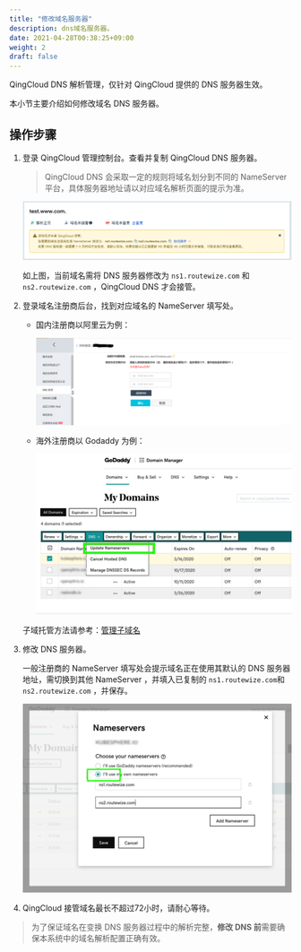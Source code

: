 ```yaml
---
title: "修改域名服务器"
description: dns域名服务器。
date: 2021-04-28T00:38:25+09:00
weight: 2
draft: false
---
```


QingCloud DNS 解析管理，仅针对 QingCloud 提供的 DNS 服务器生效。

本小节主要介绍如何修改域名 DNS 服务器。

## 操作步骤

1. 登录 QingCloud 管理控制台。查看并复制 QingCloud DNS 服务器。

    > QingCloud DNS 会采取一定的规则将域名划分到不同的 NameServer 平台，具体服务器地址请以对应域名解析页面的提示为准。

    ![qingcloud dns](../_images/dns_ns_list.png)

    如上图，当前域名需将 DNS 服务器修改为 `ns1.routewize.com` 和 `ns2.routewize.com` ，QingCloud DNS 才会接管。

2. 登录域名注册商后台，找到对应域名的 NameServer 填写处。

    * 国内注册商以阿里云为例：

        ![阿里云修改DNS](../_images/dns_modify_aliyun.png)

    * 海外注册商以 Godaddy 为例：

        ![Godaddy修改NS入口](../_images/dns_modify_godaddy_1.png)

   子域托管方法请参考：[管理子域名](../subzone)

3. 修改 DNS 服务器。

    一般注册商的 NameServer 填写处会提示域名正在使用其默认的 DNS 服务器地址，需切换到其他 NameServer ，并填入已复制的 `ns1.routewize.com`和`ns2.routewize.com` ，并保存。

    ![Godaddy修改NS](../_images/dns_modify_godaddy_2.png)

4. QingCloud 接管域名最长不超过72小时，请耐心等待。

> 为了保证域名在变换 DNS 服务器过程中的解析完整，**修改 DNS 前**需要确保本系统中的域名解析配置正确有效。
